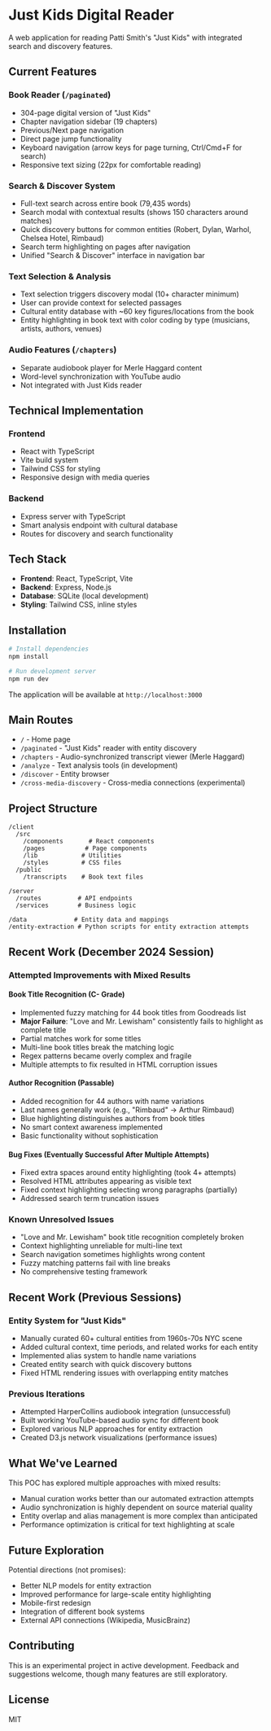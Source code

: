 # Just Kids Digital Reader

A web application for reading Patti Smith's "Just Kids" with integrated search and discovery features.

## Current Features

### Book Reader (`/paginated`)
- 304-page digital version of "Just Kids"
- Chapter navigation sidebar (19 chapters)
- Previous/Next page navigation
- Direct page jump functionality
- Keyboard navigation (arrow keys for page turning, Ctrl/Cmd+F for search)
- Responsive text sizing (22px for comfortable reading)

### Search & Discover System
- Full-text search across entire book (79,435 words)
- Search modal with contextual results (shows 150 characters around matches)
- Quick discovery buttons for common entities (Robert, Dylan, Warhol, Chelsea Hotel, Rimbaud)
- Search term highlighting on pages after navigation
- Unified "Search & Discover" interface in navigation bar

### Text Selection & Analysis
- Text selection triggers discovery modal (10+ character minimum)
- User can provide context for selected passages
- Cultural entity database with ~60 key figures/locations from the book
- Entity highlighting in book text with color coding by type (musicians, artists, authors, venues)

### Audio Features (`/chapters`)
- Separate audiobook player for Merle Haggard content
- Word-level synchronization with YouTube audio
- Not integrated with Just Kids reader

## Technical Implementation

### Frontend
- React with TypeScript
- Vite build system
- Tailwind CSS for styling
- Responsive design with media queries

### Backend  
- Express server with TypeScript
- Smart analysis endpoint with cultural database
- Routes for discovery and search functionality

## Tech Stack

- **Frontend**: React, TypeScript, Vite
- **Backend**: Express, Node.js  
- **Database**: SQLite (local development)
- **Styling**: Tailwind CSS, inline styles

## Installation

```bash
# Install dependencies
npm install

# Run development server
npm run dev
```

The application will be available at `http://localhost:3000`

## Main Routes

- `/` - Home page
- `/paginated` - "Just Kids" reader with entity discovery
- `/chapters` - Audio-synchronized transcript viewer (Merle Haggard)
- `/analyze` - Text analysis tools (in development)
- `/discover` - Entity browser
- `/cross-media-discovery` - Cross-media connections (experimental)

## Project Structure

```
/client
  /src
    /components       # React components
    /pages           # Page components  
    /lib            # Utilities
    /styles         # CSS files
  /public
    /transcripts    # Book text files
    
/server
  /routes          # API endpoints
  /services        # Business logic
  
/data             # Entity data and mappings
/entity-extraction # Python scripts for entity extraction attempts
```

## Recent Work (December 2024 Session)

### Attempted Improvements with Mixed Results

#### Book Title Recognition (C- Grade)
- Implemented fuzzy matching for 44 book titles from Goodreads list
- **Major Failure**: "Love and Mr. Lewisham" consistently fails to highlight as complete title
- Partial matches work for some titles
- Multi-line book titles break the matching logic
- Regex patterns became overly complex and fragile
- Multiple attempts to fix resulted in HTML corruption issues

#### Author Recognition (Passable)
- Added recognition for 44 authors with name variations
- Last names generally work (e.g., "Rimbaud" → Arthur Rimbaud)
- Blue highlighting distinguishes authors from book titles
- No smart context awareness implemented
- Basic functionality without sophistication

#### Bug Fixes (Eventually Successful After Multiple Attempts)
- Fixed extra spaces around entity highlighting (took 4+ attempts)
- Resolved HTML attributes appearing as visible text
- Fixed context highlighting selecting wrong paragraphs (partially)
- Addressed search term truncation issues

### Known Unresolved Issues
- "Love and Mr. Lewisham" book title recognition completely broken
- Context highlighting unreliable for multi-line text
- Search navigation sometimes highlights wrong content
- Fuzzy matching patterns fail with line breaks
- No comprehensive testing framework

## Recent Work (Previous Sessions)

### Entity System for "Just Kids"
- Manually curated 60+ cultural entities from 1960s-70s NYC scene
- Added cultural context, time periods, and related works for each entity
- Implemented alias system to handle name variations
- Created entity search with quick discovery buttons
- Fixed HTML rendering issues with overlapping entity matches

### Previous Iterations
- Attempted HarperCollins audiobook integration (unsuccessful)
- Built working YouTube-based audio sync for different book
- Explored various NLP approaches for entity extraction
- Created D3.js network visualizations (performance issues)

## What We've Learned

This POC has explored multiple approaches with mixed results:
- Manual curation works better than our automated extraction attempts
- Audio synchronization is highly dependent on source material quality
- Entity overlap and alias management is more complex than anticipated
- Performance optimization is critical for text highlighting at scale

## Future Exploration

Potential directions (not promises):
- Better NLP models for entity extraction
- Improved performance for large-scale entity highlighting
- Mobile-first redesign
- Integration of different book systems
- External API connections (Wikipedia, MusicBrainz)

## Contributing

This is an experimental project in active development. Feedback and suggestions welcome, though many features are still exploratory.

## License

MIT